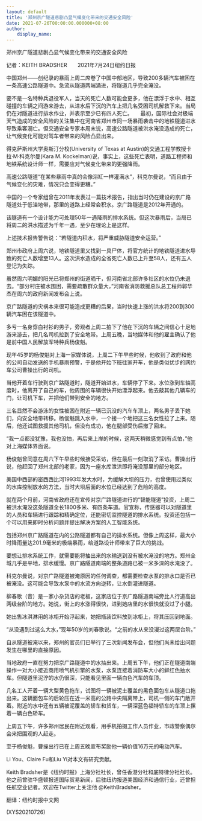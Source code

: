 ```yaml
---
layout: default
title: '郑州京广隧道悲剧凸显气候变化带来的交通安全风险'
date: 2021-07-26T00:00:00.000000+08:00
author:
    display_name: 
---
```


郑州京广隧道悲剧凸显气候变化带来的交通安全风险

记者：KEITH BRADSHER　　2021年7月24日纽约日报

中国郑州——创纪录的暴雨上周二席卷了中国中部地区，导致200多辆汽车被困在一条高速公路隧道中。急流从隧道两端涌进，将隧道几乎完全淹没。

要不是一名特种兵退役军人，当天的死亡人数可能会更多，他在漂浮于水中、相互碰撞的车辆之间游来游去，从进水后下沉的汽车上把几名受困司机解救下来。当局仍在对隧道进行排水作业，并表示至少已有四人死亡。　　最初，国际社会对极端天气造成的安全风险的关注集中在河南省郑州市同一场暴雨袭击中的地铁隧道进水导致乘客溺亡。但交通安全专家本周末说，高速公路隧道被洪水淹没造成的死亡，让气候变化可能对驾车者带来的风险凸显出来。

得克萨斯州大学奥斯汀分校(University of Texas at Austin)的交通工程学教授卡拉·M·科克尔曼(Kara M. Kockelman)说，事实上，这些死亡表明，道路工程师和地铁系统设计师一样，需要应对气候变化带来的更强降雨。

高速公路隧道“在某些暴雨中真的会像浴缸一样灌满水”，科克尔曼说，“而且由于气候变化的灾难，情况只会变得更糟。”

中国的一个专家组曾在2011年发表过一篇技术报告，指出当时仍在建设的京广路隧道处于低洼地带，那里的道路上经常会积水。京广路隧道是2012年开通的。

该隧道有一个设计能力可处理50年一遇降雨的排水系统。但这次暴雨后，当局已将周二的洪水描述为千年一遇，至少在理论上是这样。

上述技术报告警告说：“若隧道内积水，将严重威胁隧道安全运营。”

郑州市政府上周六说，地铁隧道里又找到一具尸体，将官方统计的地铁隧道进水导致的死亡人数增至13人。这次洪水造成的全省死亡人数已上升至58人，还有五人登记为失踪。

虽然周六明媚的阳光已将郑州的街道晒干，但河南省北部许多社区的水位仍未退去。“部分村庄被水围困，需要疏散群众量大，”河南省消防救援总队总工程师郭华杰在周六的政府新闻发布会上说。

京广路隧道的灾祸本来很可能造成更糟的后果，当时快速上涨的洪水将200到300辆汽车困在该隧道中。

多亏一名身穿白衬衫的男子，旁观者上周二拍下了他在下沉的车辆之间信心十足地游来游去，把几名司机拉到了安全地带。上周五晚，当地媒体和他的雇主确认了他是前中国人民解放军特种兵杨俊魁。

现年45岁的杨俊魁对上海一家媒体说，上周二下午早些时候，他收到了政府和他的公司自动发送的手机暴雨预警，于是他开始下班往家开车，他是类似优步的网约车公司曹操出行的司机。

当他开着车行驶到京广路隧道时，隧道开始进水，车辆停了下来。水位涨到车轴高度时，他离开了自己的车，他周围的车辆很快开始漂浮起来。他去敲其他几辆车的门，让司机下车，并把他们带到安全的地方。

三名显然不会游泳的女性被困在附近一辆已沉没的汽车车顶上，两名男子丢下她们，向安全地带转移。杨俊魁跳入水中，一个接一个地把这三名女性拉了上来。随后，他还试图救援其他司机，但没有成功，他在腿部受伤后撤了回来。

“我一点都没犹豫，我也没怕，再后来上岸的时候，这两天稍微感觉到有点怕，”他对上海媒体界面说。

杨俊魁曾同意在周六下午早些时候接受采访，但在最后一刻取消了采访。曹操出行说，他赶回了郑州北部的老家，因为一座水库泄洪即将淹没那里的部分地区。

美国中西部的密西西比河1993年发大水时，为缓解大坝的压力，也曾使用过类似的水库控制放水的方法，当时大坝后面的水位已经达到了危险的高度。

就在两个月前，河南省政府还在宣传对京广路隧道进行的“智能隧道”投资，上周二被洪水淹没这条隧道全长1800多米、有四条车道。官宣称，传感器可以对隧道里的人员和车辆进行跟踪和精确定位，还能密切监控隧道的排水系统。投资还包括一个可以用来即时分析问题并提出解决方案的人工智能系统。

包括郑州京广路隧道在内的公路隧道都有自己的排水系统。但像上周这样，最大小时降雨量达201.9毫米的极端暴雨，给道路设计师带来了巨大的挑战。

要想让排水系统工作，就需要能将抽出来的水输送到没有被水淹没的地方。郑州全城几乎是平地，排水缓慢。京广路隧道南端的整条道路已被一米多深的水淹没了。

科克尔曼说，对京广路隧道被淹原因的任何调查，都需要检查水泵的排水口是否已被淹没。这可能会导致水泵中的水流方向逆转，让水倒灌进隧道。

柳春歌（音）是一家小杂货店的老板，这家店位于京广路隧道南端旁比人行道高出两级台阶的地方。她说，街上的水涨得很快，进到她店里的水很快就没过了小腿。

她出售冰淇淋用的冰柜开始浮起来，她把瓶装饮料放到冰柜上，将其压回到地面。

“从没遇到过这么大水，”现年50岁的刘春歌说。“之前的水从来没漫过这两层台阶。”

自从隧道被淹以来，郑州的官员们已举行了三次新闻发布会，但他们尚未给出问题发生在哪里的直接原因。

当地政府一直在努力把京广路隧道中的水抽出来。上周五下午，他们正在隧道南端操作一对大小接近商用喷气机引擎的水泵，水泵连接着消防车大小的鲜红色抽水车。但隧道里泥泞的水仍很深，只能看见里面一辆白色汽车的车顶。

几名工人开着一辆大型黄色拖车，试图将一辆被泥土覆盖的黑色面包车从隧道口拖出来。这辆面包车的后轮压在近一米高的公路中央隔离带上，司机一侧的车门敞开着。附近的水中还有五辆被泥覆盖的轿车和货车，一辆深蓝色福特轿车的车顶上摞着一辆白色轿车。

上周五下午，许多郑州居民在附近观看，用手机拍摄工作人员作业，市政警察偶尔会来把围观的人赶走。

至于杨俊魁，曹操出行已在上周五晚宣布奖励他一辆价值16万元的电动汽车。

Li You、Claire Fu和Liu Yi对本文有研究贡献。

Keith Bradsher是《纽约时报》上海分社社长，曾任香港分社和底特律分社社长。他之前曾驻华盛顿报道国际贸易新闻，后驻纽约报道美国经济和通信行业，还曾担任航空业记者。欢迎在Twitter上关注他 @KeithBradsher。

翻译：纽约时报中文网

(XYS20210726)

